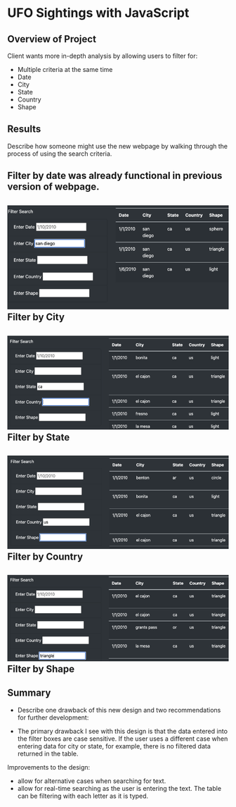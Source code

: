# UFO Sightings with JavaScript

## Overview of Project

Client wants more in-depth analysis by allowing users to filter for:

- Multiple criteria at the same time
- Date
- City
- State
- Country
- Shape


## Results
Describe how someone might use the new webpage by walking through the process of using the search criteria.

Filter by date was already functional in previous version of webpage.
-----

![](images/filter-city.png)
Filter by City
-----

![](images/filter-state.png)
Filter by State
-----

![](images/filter-country.png)
Filter by Country
-----

![](images/filter-shape.png)
Filter by Shape
-----


## Summary

- Describe one drawback of this new design and two recommendations for further development:

- The primary drawback I see with this design is that the data entered into the filter boxes are case sensitive. If the user uses a different case when entering data for city or state, for example, there is no filtered data returned in the table.

Improvements to the design:
- allow for alternative cases when searching for text.
- allow for real-time searching as the user is entering the text. The table can be filtering with each letter as it is typed.

